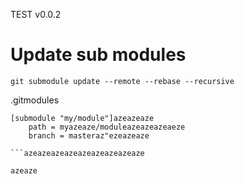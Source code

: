 TEST v0.0.2

# Update sub modules
```
git submodule update --remote --rebase --recursive
```

.gitmodules
```
[submodule "my/module"]azeazeaze
	path = myazeaze/moduleazeazeazeaeze
	branch = masteraz"ezeazeaze

```azeazeazeazeazeazeazeazeaze

azeaze
